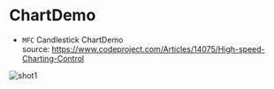 # ChartDemo
* `MFC` Candlestick ChartDemo   
source: https://www.codeproject.com/Articles/14075/High-speed-Charting-Control
   
![shot1](https://user-images.githubusercontent.com/37944363/132138787-0b4be661-95c2-42d6-9180-8af6690047f3.png)
